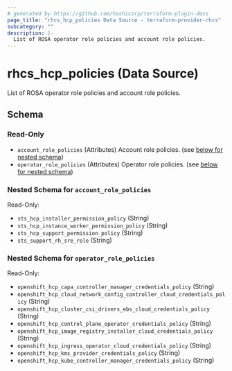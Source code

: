 ```yaml
---
# generated by https://github.com/hashicorp/terraform-plugin-docs
page_title: "rhcs_hcp_policies Data Source - terraform-provider-rhcs"
subcategory: ""
description: |-
  List of ROSA operator role policies and account role policies.
---
```


# rhcs_hcp_policies (Data Source)

List of ROSA operator role policies and account role policies.



<!-- schema generated by tfplugindocs -->
## Schema

### Read-Only

- `account_role_policies` (Attributes) Account role policies. (see [below for nested schema](#nestedatt--account_role_policies))
- `operator_role_policies` (Attributes) Operator role policies. (see [below for nested schema](#nestedatt--operator_role_policies))

<a id="nestedatt--account_role_policies"></a>
### Nested Schema for `account_role_policies`

Read-Only:

- `sts_hcp_installer_permission_policy` (String)
- `sts_hcp_instance_worker_permission_policy` (String)
- `sts_hcp_support_permission_policy` (String)
- `sts_support_rh_sre_role` (String)


<a id="nestedatt--operator_role_policies"></a>
### Nested Schema for `operator_role_policies`

Read-Only:

- `openshift_hcp_capa_controller_manager_credentials_policy` (String)
- `openshift_hcp_cloud_network_config_controller_cloud_credentials_policy` (String)
- `openshift_hcp_cluster_csi_drivers_ebs_cloud_credentials_policy` (String)
- `openshift_hcp_control_plane_operator_credentials_policy` (String)
- `openshift_hcp_image_registry_installer_cloud_credentials_policy` (String)
- `openshift_hcp_ingress_operator_cloud_credentials_policy` (String)
- `openshift_hcp_kms_provider_credentials_policy` (String)
- `openshift_hcp_kube_controller_manager_credentials_policy` (String)
